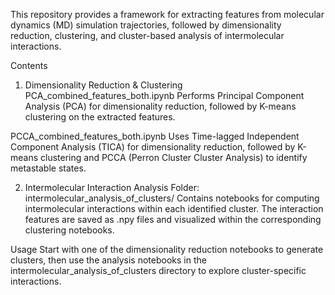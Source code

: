 This repository provides a framework for extracting features from molecular dynamics (MD) simulation trajectories, followed by dimensionality reduction, clustering, and cluster-based analysis of intermolecular interactions.

Contents
1. Dimensionality Reduction & Clustering
PCA_combined_features_both.ipynb
Performs Principal Component Analysis (PCA) for dimensionality reduction, followed by K-means clustering on the extracted features.

PCCA_combined_features_both.ipynb
Uses Time-lagged Independent Component Analysis (TICA) for dimensionality reduction, followed by K-means clustering and PCCA (Perron Cluster Cluster Analysis) to identify metastable states.

2. Intermolecular Interaction Analysis
Folder: intermolecular_analysis_of_clusters/
Contains notebooks for computing intermolecular interactions within each identified cluster. The interaction features are saved as .npy files and visualized within the corresponding clustering notebooks.

Usage
Start with one of the dimensionality reduction notebooks to generate clusters, then use the analysis notebooks in the intermolecular_analysis_of_clusters directory to explore cluster-specific interactions.
